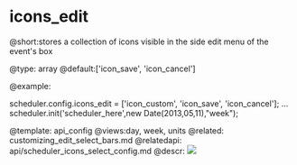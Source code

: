 icons_edit
=============
@short:stores a collection of icons visible in the side edit menu of the event's box
	

@type: array
@default:['icon_save', 'icon_cancel']

@example:

scheduler.config.icons_edit = ['icon_custom', 'icon_save', 'icon_cancel'];
...
scheduler.init('scheduler_here',new Date(2013,05,11),"week");


@template:	api_config
@views:day, week, units
@related:
	customizing_edit_select_bars.md
@relatedapi:
	api/scheduler_icons_select_config.md
@descr:
<img src="api/iconsSelect_property.png"/>

